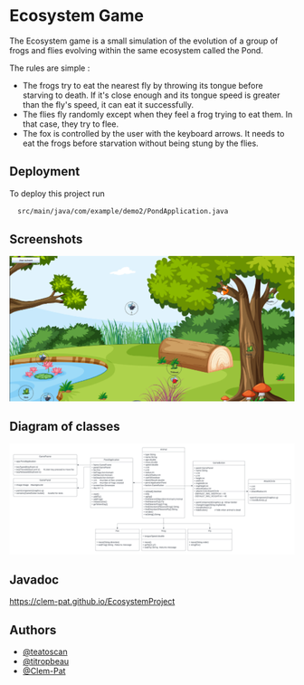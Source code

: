 
# Ecosystem Game

The Ecosystem game is a small simulation of the evolution of a group of frogs and flies evolving within the same ecosystem called the Pond. 

The rules are simple : 
- The frogs try to eat the nearest fly by throwing its tongue before starving to death. If it's close enough and its tongue speed is greater than the fly's speed, it can eat it successfully. 
- The flies fly randomly except when they feel a frog trying to eat them. In that case, they try to flee. 
- The fox is controlled by the user with the keyboard arrows. It needs to eat the frogs before starvation without being stung by the flies. 


## Deployment

To deploy this project run

```bash
  src/main/java/com/example/demo2/PondApplication.java
```


## Screenshots

![App Screenshot](./src/main/resources/com/example/demo2/PondScreenShot.png)


## Diagram of classes 

![Diagram of classes](./src/main/resources/com/example/demo2/diagram.png)

## Javadoc 

https://clem-pat.github.io/EcosystemProject

## Authors

- [@teatoscan](https://www.github.com/teatoscan)
- [@titropbeau](https://www.github.com/titropbeau)
- [@Clem-Pat](https://www.github.com/Clem-Pat)

